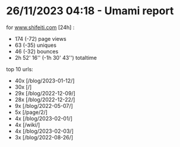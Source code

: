 # 26/11/2023 04:18 - Umami report
for www.shifeiti.com [24h] :

 - 174 (-72) page views
 - 63 (-35) uniques
 - 46 (-32) bounces
 - 2h 52' 16'' (-1h 30' 43'') totaltime


top 10 urls:
 - 40x [/blog/2023-01-12/]
 - 30x [/]
 - 29x [/blog/2022-12-09/]
 - 28x [/blog/2022-12-22/]
 - 9x [/blog/2022-05-07/]
 - 5x [/page/2/]
 - 4x [/blog/2023-02-01/]
 - 4x [/wiki/]
 - 4x [/blog/2023-02-03/]
 - 3x [/blog/2022-08-26/]


